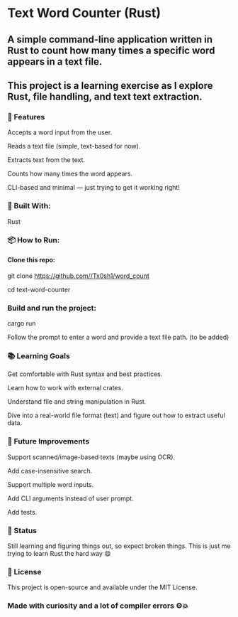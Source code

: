 # Text Word Counter (Rust)

## A simple command-line application written in Rust to count how many times a specific word appears in a text file.
## This project is a learning exercise as I explore Rust, file handling, and text text extraction.

### 🚀 Features
Accepts a word input from the user.

Reads a text file (simple, text-based for now).

Extracts text from the text.

Counts how many times the word appears.

CLI-based and minimal — just trying to get it working right!

### 🦀 Built With:

Rust

### 📦 How to Run:
#### Clone this repo:

git clone https://github.com//Tx0sh1/word_count

cd text-word-counter

### Build and run the project:

cargo run

Follow the prompt to enter a word and provide a text file path. (to be added)

### 📚 Learning Goals
Get comfortable with Rust syntax and best practices.

Learn how to work with external crates.

Understand file and string manipulation in Rust.

Dive into a real-world file format (text) and figure out how to extract useful data.

### 📌 Future Improvements
Support scanned/image-based texts (maybe using OCR).

Add case-insensitive search.

Support multiple word inputs.

Add CLI arguments instead of user prompt.

Add tests.

### 🧠 Status
Still learning and figuring things out, so expect broken things.
This is just me trying to learn Rust the hard way 😄

### 📖 License
This project is open-source and available under the MIT License.

### Made with curiosity and a lot of compiler errors ⚙️💥